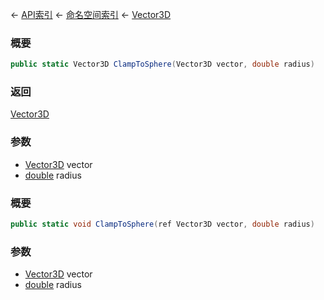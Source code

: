 ← [API索引](Api-Index) ← [命名空间索引](Namespace-Index) ← [Vector3D](VRageMath.Vector3D)

### 概要

```csharp
public static Vector3D ClampToSphere(Vector3D vector, double radius)
```

### 返回

[Vector3D](VRageMath.Vector3D)

### 参数

* [Vector3D](VRageMath.Vector3D) vector
* [double](https://docs.microsoft.com/en-us/dotnet/api/System.Double?view=netframework-4.6) radius
### 概要

```csharp
public static void ClampToSphere(ref Vector3D vector, double radius)
```

### 参数

* [Vector3D](VRageMath.Vector3D) vector
* [double](https://docs.microsoft.com/en-us/dotnet/api/System.Double?view=netframework-4.6) radius
